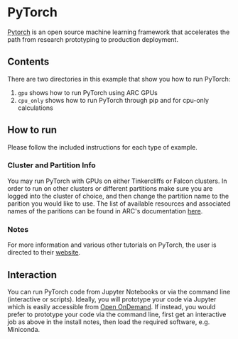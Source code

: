 # PyTorch
[Pytorch](https://pytorch.org) is an open source machine learning framework that accelerates the path from research prototyping to production deployment.   

## Contents
There are two directories in this example that show you how to run PyTorch:
1. `gpu` shows how to run PyTorch using ARC GPUs
2. `cpu_only` shows how to run PyTorch through pip and for cpu-only calculations

## How to run
Please follow the included instructions for each type of example. 

### Cluster and Partition Info
You may run PyTorch with GPUs on either Tinkercliffs or Falcon clusters.
In order to run on other clusters or different partitions make sure you are logged into the cluster of choice, and then change the partition name to the parition you would like to use.
The list of available resources and associated names of the paritions can be found in ARC's documentation [here](https://www.docs.arc.vt.edu/resources/compute.html). 

### Notes
For more information and various other tutorials on PyTorch, the user is directed to their [website](https://www.pytorch.org/).

## Interaction
You can run PyTorch code from Jupyter Notebooks or via the command line (interactive or scripts). Ideally, you will prototype your code via Jupyter which is easily accessible from [Open OnDemand](https://ood.arc.vt.edu/). If instead, you would prefer to prototype your code via the command line, first get an interactive job as above in the install notes, then load the required software, e.g. Miniconda.

